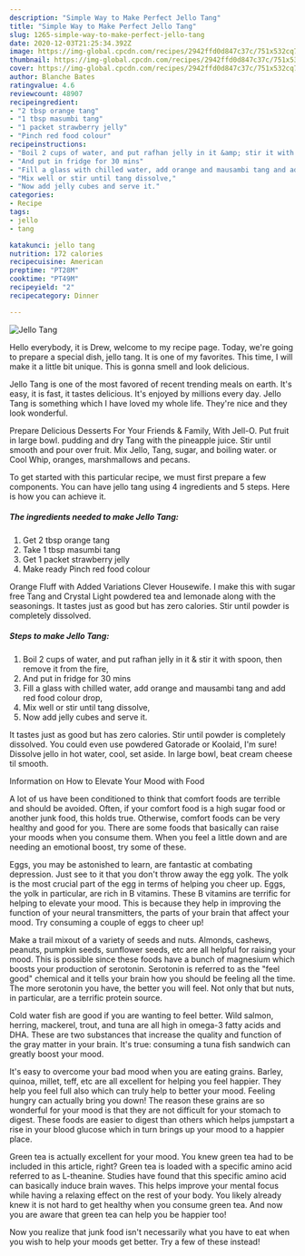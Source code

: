 ```yaml
---
description: "Simple Way to Make Perfect Jello Tang"
title: "Simple Way to Make Perfect Jello Tang"
slug: 1265-simple-way-to-make-perfect-jello-tang
date: 2020-12-03T21:25:34.392Z
image: https://img-global.cpcdn.com/recipes/2942ffd0d847c37c/751x532cq70/jello-tang-recipe-main-photo.jpg
thumbnail: https://img-global.cpcdn.com/recipes/2942ffd0d847c37c/751x532cq70/jello-tang-recipe-main-photo.jpg
cover: https://img-global.cpcdn.com/recipes/2942ffd0d847c37c/751x532cq70/jello-tang-recipe-main-photo.jpg
author: Blanche Bates
ratingvalue: 4.6
reviewcount: 48907
recipeingredient:
- "2 tbsp orange tang"
- "1 tbsp masumbi tang"
- "1 packet strawberry jelly"
- "Pinch red food colour"
recipeinstructions:
- "Boil 2 cups of water, and put rafhan jelly in it &amp; stir it with spoon, then remove it from the fire,"
- "And put in fridge for 30 mins"
- "Fill a glass with chilled water, add orange and mausambi tang and add red food colour drop,"
- "Mix well or stir until tang dissolve,"
- "Now add jelly cubes and serve it."
categories:
- Recipe
tags:
- jello
- tang

katakunci: jello tang 
nutrition: 172 calories
recipecuisine: American
preptime: "PT28M"
cooktime: "PT49M"
recipeyield: "2"
recipecategory: Dinner

---
```



![Jello Tang](https://img-global.cpcdn.com/recipes/2942ffd0d847c37c/751x532cq70/jello-tang-recipe-main-photo.jpg)

Hello everybody, it is Drew, welcome to my recipe page. Today, we're going to prepare a special dish, jello tang. It is one of my favorites. This time, I will make it a little bit unique. This is gonna smell and look delicious.

Jello Tang is one of the most favored of recent trending meals on earth. It's easy, it is fast, it tastes delicious. It's enjoyed by millions every day. Jello Tang is something which I have loved my whole life. They're nice and they look wonderful.

Prepare Delicious Desserts For Your Friends &amp; Family, With Jell-O. Put fruit in large bowl. pudding and dry Tang with the pineapple juice. Stir until smooth and pour over fruit. Mix Jello, Tang, sugar, and boiling water. or Cool Whip, oranges, marshmallows and pecans.


To get started with this particular recipe, we must first prepare a few components. You can have jello tang using 4 ingredients and 5 steps. Here is how you can achieve it.

<!--inarticleads1-->

##### The ingredients needed to make Jello Tang:

1. Get 2 tbsp orange tang
1. Take 1 tbsp masumbi tang
1. Get 1 packet strawberry jelly
1. Make ready Pinch red food colour


Orange Fluff with Added Variations Clever Housewife. I make this with sugar free Tang and Crystal Light powdered tea and lemonade along with the seasonings. It tastes just as good but has zero calories. Stir until powder is completely dissolved. 

<!--inarticleads2-->

##### Steps to make Jello Tang:

1. Boil 2 cups of water, and put rafhan jelly in it &amp; stir it with spoon, then remove it from the fire,
1. And put in fridge for 30 mins
1. Fill a glass with chilled water, add orange and mausambi tang and add red food colour drop,
1. Mix well or stir until tang dissolve,
1. Now add jelly cubes and serve it.


It tastes just as good but has zero calories. Stir until powder is completely dissolved. You could even use powdered Gatorade or Koolaid, I&#39;m sure! Dissolve jello in hot water, cool, set aside. In large bowl, beat cream cheese til smooth. 

Information on How to Elevate Your Mood with Food


A lot of us have been conditioned to think that comfort foods are terrible and should be avoided. Often, if your comfort food is a high sugar food or another junk food, this holds true. Otherwise, comfort foods can be very healthy and good for you. There are some foods that basically can raise your moods when you consume them. When you feel a little down and are needing an emotional boost, try some of these.

Eggs, you may be astonished to learn, are fantastic at combating depression. Just see to it that you don't throw away the egg yolk. The yolk is the most crucial part of the egg in terms of helping you cheer up. Eggs, the yolk in particular, are rich in B vitamins. These B vitamins are terrific for helping to elevate your mood. This is because they help in improving the function of your neural transmitters, the parts of your brain that affect your mood. Try consuming a couple of eggs to cheer up!

Make a trail mixout of a variety of seeds and nuts. Almonds, cashews, peanuts, pumpkin seeds, sunflower seeds, etc are all helpful for raising your mood. This is possible since these foods have a bunch of magnesium which boosts your production of serotonin. Serotonin is referred to as the "feel good" chemical and it tells your brain how you should be feeling all the time. The more serotonin you have, the better you will feel. Not only that but nuts, in particular, are a terrific protein source.

Cold water fish are good if you are wanting to feel better. Wild salmon, herring, mackerel, trout, and tuna are all high in omega-3 fatty acids and DHA. These are two substances that increase the quality and function of the gray matter in your brain. It's true: consuming a tuna fish sandwich can greatly boost your mood. 

It's easy to overcome your bad mood when you are eating grains. Barley, quinoa, millet, teff, etc are all excellent for helping you feel happier. They help you feel full also which can truly help to better your mood. Feeling hungry can actually bring you down! The reason these grains are so wonderful for your mood is that they are not difficult for your stomach to digest. These foods are easier to digest than others which helps jumpstart a rise in your blood glucose which in turn brings up your mood to a happier place.

Green tea is actually excellent for your mood. You knew green tea had to be included in this article, right? Green tea is loaded with a specific amino acid referred to as L-theanine. Studies have found that this specific amino acid can basically induce brain waves. This helps improve your mental focus while having a relaxing effect on the rest of your body. You likely already knew it is not hard to get healthy when you consume green tea. And now you are aware that green tea can help you be happier too!

Now you realize that junk food isn't necessarily what you have to eat when you wish to help your moods get better. Try a few of these instead!

